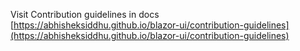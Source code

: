 Visit Contribution guidelines in docs [https://abhisheksiddhu.github.io/blazor-ui/contribution-guidelines](https://abhisheksiddhu.github.io/blazor-ui/contribution-guidelines)
